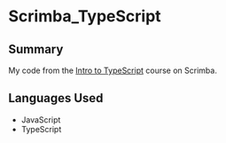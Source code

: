 # Scrimba_TypeScript

## Summary
My code from the [Intro to TypeScript](https://scrimba.com) course on Scrimba.

## Languages Used
- JavaScript
- TypeScript
